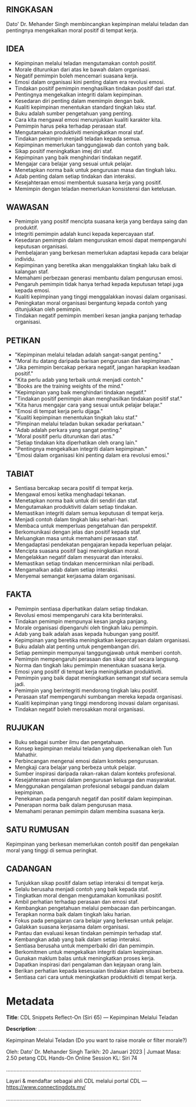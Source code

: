 ## RINGKASAN
Dato' Dr. Mehander Singh membincangkan kepimpinan melalui teladan dan pentingnya mengekalkan moral positif di tempat kerja.

## IDEA
- Kepimpinan melalui teladan mengutamakan contoh positif.
- Morale diturunkan dari atas ke bawah dalam organisasi.
- Negatif pemimpin boleh mencemari suasana kerja.
- Emosi dalam organisasi kini penting dalam era revolusi emosi.
- Tindakan positif pemimpin menghasilkan tindakan positif dari staf.
- Pentingnya mengekalkan integriti dalam kepimpinan.
- Kesedaran diri penting dalam memimpin dengan baik.
- Kualiti kepimpinan menentukan standard tingkah laku staf.
- Buku adalah sumber pengetahuan yang penting.
- Cara kita mengawal emosi menunjukkan kualiti karakter kita.
- Pemimpin harus peka terhadap perasaan staf.
- Mengutamakan produktiviti meningkatkan moral staf.
- Tindakan pemimpin menjadi teladan kepada semua.
- Kepimpinan memerlukan tanggungjawab dan contoh yang baik.
- Sikap positif meningkatkan imej diri staf.
- Kepimpinan yang baik menghindari tindakan negatif.
- Mengajar cara belajar yang sesuai untuk pelajar.
- Menetapkan norma baik untuk pengurusan masa dan tingkah laku.
- Adab penting dalam setiap tindakan dan interaksi.
- Kesejahteraan emosi membentuk suasana kerja yang positif.
- Memimpin dengan teladan memerlukan konsistensi dan ketelusan.

## WAWASAN
- Pemimpin yang positif mencipta suasana kerja yang berdaya saing dan produktif.
- Integriti pemimpin adalah kunci kepada kepercayaan staf.
- Kesedaran pemimpin dalam menguruskan emosi dapat mempengaruhi keputusan organisasi.
- Pembelajaran yang berkesan memerlukan adaptasi kepada cara belajar individu.
- Kepimpinan yang beretika akan menggalakkan tingkah laku baik di kalangan staf.
- Memahami perbezaan generasi membantu dalam pengurusan emosi.
- Pengaruh pemimpin tidak hanya terhad kepada keputusan tetapi juga kepada emosi.
- Kualiti kepimpinan yang tinggi menggalakkan inovasi dalam organisasi.
- Peningkatan moral organisasi bergantung kepada contoh yang ditunjukkan oleh pemimpin.
- Tindakan negatif pemimpin memberi kesan jangka panjang terhadap organisasi.

## PETIKAN
- "Kepimpinan melalui teladan adalah sangat-sangat penting."
- "Moral itu datang daripada barisan pengurusan dan kepimpinan."
- "Jika pemimpin bercakap perkara negatif, jangan harapkan keadaan positif."
- "Kita perlu adab yang terbaik untuk menjadi contoh."
- "Books are the training weights of the mind."
- "Kepimpinan yang baik menghindari tindakan negatif."
- "Tindakan positif pemimpin akan menghasilkan tindakan positif staf."
- "Kita harus mengajar cara yang sesuai untuk pelajar belajar."
- "Emosi di tempat kerja perlu dijaga."
- "Kualiti kepimpinan menentukan tingkah laku staf."
- "Pimpinan melalui teladan bukan sekadar perkataan."
- "Adab adalah perkara yang sangat penting."
- "Moral positif perlu diturunkan dari atas."
- "Setiap tindakan kita diperhatikan oleh orang lain."
- "Pentingnya mengekalkan integriti dalam kepimpinan."
- "Emosi dalam organisasi kini penting dalam era revolusi emosi."

## TABIAT
- Sentiasa bercakap secara positif di tempat kerja.
- Mengawal emosi ketika menghadapi tekanan.
- Menetapkan norma baik untuk diri sendiri dan staf.
- Mengutamakan produktiviti dalam setiap tindakan.
- Memastikan integriti dalam semua keputusan di tempat kerja.
- Menjadi contoh dalam tingkah laku sehari-hari.
- Membaca untuk memperluas pengetahuan dan perspektif.
- Berkomunikasi dengan jelas dan positif kepada staf.
- Meluangkan masa untuk memahami perasaan staf.
- Mengadaptasi pendekatan pengajaran kepada keperluan pelajar.
- Mencipta suasana positif bagi meningkatkan moral.
- Mengelakkan negatif dalam mesyuarat dan interaksi.
- Memastikan setiap tindakan mencerminkan nilai peribadi.
- Mengamalkan adab dalam setiap interaksi.
- Menyemai semangat kerjasama dalam organisasi.

## FAKTA
- Pemimpin sentiasa diperhatikan dalam setiap tindakan.
- Revolusi emosi mempengaruhi cara kita berinteraksi.
- Tindakan pemimpin mempunyai kesan jangka panjang.
- Morale organisasi dipengaruhi oleh tingkah laku pemimpin.
- Adab yang baik adalah asas kepada hubungan yang positif.
- Kepimpinan yang beretika meningkatkan kepercayaan dalam organisasi.
- Buku adalah alat penting untuk pengembangan diri.
- Setiap pemimpin mempunyai tanggungjawab untuk memberi contoh.
- Pemimpin mempengaruhi perasaan dan sikap staf secara langsung.
- Norma dan tingkah laku pemimpin menentukan suasana kerja.
- Emosi yang positif di tempat kerja meningkatkan produktiviti.
- Pemimpin yang baik dapat meningkatkan semangat staf secara semula jadi.
- Pemimpin yang berintegriti mendorong tingkah laku positif.
- Perasaan staf mempengaruhi sumbangan mereka kepada organisasi.
- Kualiti kepimpinan yang tinggi mendorong inovasi dalam organisasi.
- Tindakan negatif boleh merosakkan moral organisasi.

## RUJUKAN
- Buku sebagai sumber ilmu dan pengetahuan.
- Konsep kepimpinan melalui teladan yang diperkenalkan oleh Tun Mahathir.
- Perbincangan mengenai emosi dalam konteks pengurusan.
- Mengkaji cara belajar yang berbeza untuk pelajar.
- Sumber inspirasi daripada rakan-rakan dalam konteks profesional.
- Kesejahteraan emosi dalam pengurusan keluarga dan masyarakat.
- Menggunakan pengalaman profesional sebagai panduan dalam kepimpinan.
- Penekanan pada pengaruh negatif dan positif dalam kepimpinan.
- Penerapan norma baik dalam pengurusan masa.
- Memahami peranan pemimpin dalam membina suasana kerja.

## SATU RUMUSAN
Kepimpinan yang berkesan memerlukan contoh positif dan pengekalan moral yang tinggi di semua peringkat.

## CADANGAN
- Tunjukkan sikap positif dalam setiap interaksi di tempat kerja.
- Selalu berusaha menjadi contoh yang baik kepada staf.
- Tingkatkan moral dengan mengutamakan komunikasi positif.
- Ambil perhatian terhadap perasaan dan emosi staf.
- Kembangkan pengetahuan melalui pembacaan dan perbincangan.
- Terapkan norma baik dalam tingkah laku harian.
- Fokus pada pengajaran cara belajar yang berkesan untuk pelajar.
- Galakkan suasana kerjasama dalam organisasi.
- Pantau dan evaluasi kesan tindakan pemimpin terhadap staf.
- Kembangkan adab yang baik dalam setiap interaksi.
- Sentiasa berusaha untuk memperbaiki diri dan pemimpin.
- Berkomitmen untuk mengekalkan integriti dalam kepimpinan.
- Gunakan maklum balas untuk meningkatkan proses kerja.
- Dapatkan inspirasi dari pengalaman dan kejayaan orang lain.
- Berikan perhatian kepada kesesuaian tindakan dalam situasi berbeza.
- Sentiasa cari cara untuk meningkatkan produktiviti di tempat kerja.

# Metadata
**Title**: CDL Snippets Reflect-On (Siri 65) — Kepimpinan Melalui Teladan

**Description**: ...........................................................................................

Kepimpinan Melalui Teladan (Do you want to raise morale or filter morale?)

Oleh: Dato' Dr. Mehander Singh
Tarikh: 20 Januari 2023   |   Jumaat
Masa: 2.50 petang
CDL Hands-On Online Session KL: Siri 74

...........................................................................................

Layari & mendaftar sebagai ahli CDL melalui portal CDL — https://www.connectingdots.my/

...........................................................................................